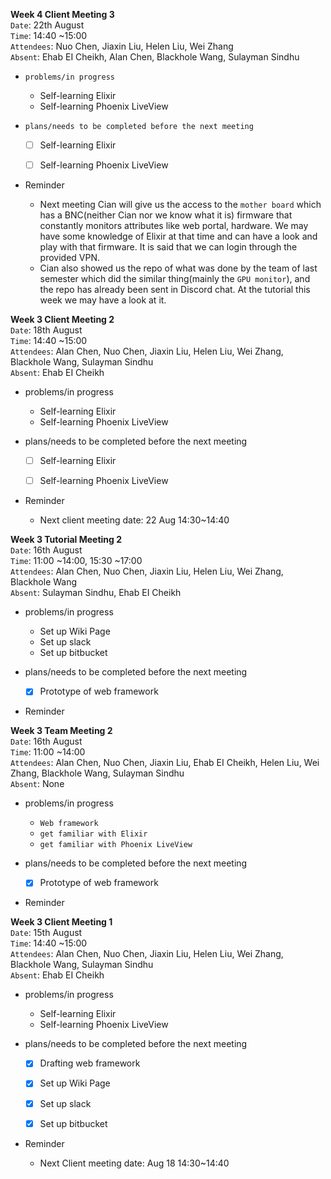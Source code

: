 **Week 4 Client Meeting 3**  
`Date`: 22th August  
`Time`: 14:40 ~15:00  
`Attendees`: Nuo Chen, Jiaxin Liu, Helen Liu, Wei Zhang  
`Absent`: Ehab EI Cheikh, Alan Chen, Blackhole Wang, Sulayman Sindhu  


- `problems/in progress`
    -	Self-learning Elixir
    -	Self-learning Phoenix LiveView


- `plans/needs to be completed before the next meeting`
    - [ ] Self-learning Elixir
    - [ ] Self-learning Phoenix LiveView


- Reminder
  -	Next meeting Cian will give us the access to the `mother board` which has a BNC(neither Cian nor we know what it is) firmware that constantly monitors attributes like web portal, hardware. We may have some knowledge of Elixir at that time and can have a look and play with that firmware. It is said that we can login through the provided VPN.
  -	Cian also showed us the repo of what was done by the team of last semester which did the similar thing(mainly the `GPU monitor`), and the repo has already been sent in Discord chat. At the tutorial this week we may have a look at it.



**Week 3 Client Meeting 2**  
`Date`: 18th August  
`Time`: 14:40 ~15:00  
`Attendees`: Alan Chen, Nuo Chen, Jiaxin Liu, Helen Liu, Wei Zhang, Blackhole Wang, Sulayman Sindhu  
`Absent`: Ehab EI Cheikh  

- problems/in progress
    -	Self-learning Elixir
    -	Self-learning Phoenix LiveView


- plans/needs to be completed before the next meeting
    - [ ] Self-learning Elixir
    - [ ] Self-learning Phoenix LiveView


- Reminder
  - Next client meeting date: 22 Aug 14:30~14:40

**Week 3 Tutorial Meeting 2**    
`Date`: 16th August  
`Time`: 11:00 ~14:00, 15:30 ~17:00  
`Attendees`: Alan Chen, Nuo Chen, Jiaxin Liu, Helen Liu, Wei Zhang, Blackhole Wang  
`Absent`: Sulayman Sindhu, Ehab EI Cheikh


- problems/in progress
   - Set up	Wiki Page
   - Set up slack
   - Set up bitbucket

- plans/needs to be completed before the next meeting
    - [x] Prototype of web framework

- Reminder

**Week 3 Team Meeting 2**    
`Date`: 16th August  
`Time`: 11:00 ~14:00  
`Attendees`: Alan Chen, Nuo Chen, Jiaxin Liu, Ehab EI Cheikh, Helen Liu, Wei Zhang, Blackhole Wang, Sulayman Sindhu  
`Absent`: None


- problems/in progress
   - `Web framework`
   - `get familiar with Elixir`
   - `get familiar with Phoenix LiveView`


- plans/needs to be completed before the next meeting
    - [x] Prototype of web framework


- Reminder

**Week 3 Client Meeting 1**  
`Date`: 15th August  
`Time`: 14:40 ~15:00  
`Attendees`: Alan Chen, Nuo Chen, Jiaxin Liu, Helen Liu, Wei Zhang, Blackhole Wang, Sulayman Sindhu  
`Absent`: Ehab EI Cheikh

- problems/in progress
    -	Self-learning Elixir
    -	Self-learning Phoenix LiveView


- plans/needs to be completed before the next meeting
    - [x] Drafting web framework
    - [x] Set up	Wiki Page
    - [x] Set up slack
    - [x] Set up bitbucket


- Reminder
  - Next Client meeting date: Aug 18 14:30~14:40
